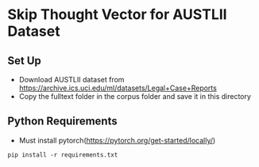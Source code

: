 # Skip Thought Vector for AUSTLII Dataset

## Set Up
* Download AUSTLII dataset from https://archive.ics.uci.edu/ml/datasets/Legal+Case+Reports
* Copy the fulltext folder in the corpus folder and save it in this directory

## Python Requirements
* Must install pytorch(https://pytorch.org/get-started/locally/) 
```
pip install -r requirements.txt
``` 